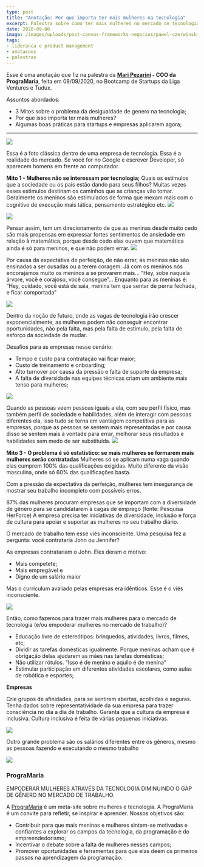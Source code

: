 ```yaml
---
type: post
title: "Anotação: Por que importa ter mais mulheres na tecnologia"
excerpt: Palestra sobre como ter mais mulheres no mercado de tecnologia
date: 2020-09-08
image: /images/uploads/post-canvas-frameworks-negocios/pawel-czerwinski-yn97LNy0bao-unsplash.jpg
tags:
- lideranca e product management
- anotacoes
- palestras
---
```


Esse é uma anotação que fiz na palestra da **[Mari Pezarini](https://twitter.com/maripezarini) - COO da PrograMaria**, feita em 08/09/2020, no Bootcamp de Startups da Liga Ventures e Tudux.

Assuntos abordados:

- 3 Mitos sobre o problema da desigualdade de genero na tecnologia;
- Por que isso importa ter mais mulheres?
- Algumas boas práticas para startups e empresas aplicarem agora;

---

![](/images/uploads/images-post-mulheres-tecnologia/517B423A-9086-4B9B-8501-16B437D9BCFF.png)

Essa é a foto clássica dentro de uma empresa de tecnologia. Essa é a realidade do mercado. Se você for no Google e escrever Developer, só aparecem homens em frente ao computador. 

**Mito 1 - Mulheres não se interessam por tecnologia;**
Quais os estímulos que a sociedade ou os pais estão dando para seus filhos? Muitas vezes esses estimulos destinam os caminhos que as crianças vão tomar. Geralmente os meninos são estimulados de forma que mexam mais com o cognitivo de execução mais tática, pensamento estratégico etc.
![](/images/uploads/images-post-mulheres-tecnologia/F4CDDF5E-DEC5-41CA-8C8A-1C0234B6E916.png)

![](/images/uploads/images-post-mulheres-tecnologia/B8841A08-084A-4CDB-B35E-BFE31CF8CF6E.png)

Pensar assim, tem um direcionamento de que as meninas desde muito cedo são mais propensas em expressar fortes sentimentos de ansiedade em relação à matemática, porque desde cedo elas ouvem que matemática ainda é só para meninos, e que não podem errar.
![](/images/uploads/images-post-mulheres-tecnologia/8926DD40-444C-4E4A-8447-A2E073B12836.png)

Por causa da expectativa de perfeição, de não errar, as meninas não são ensinadas a ser ousadas ou a terem coragem. Já com os meninos nós encorajamos muito os meninos a se provarem mais…  “Hey, sobe naquela árvore, você é corajoso, você consegue”… Enquanto para as meninas é: “Hey, cuidado, você está de saia, menina tem que sentar de perna fechada, e ficar comportada”

![](/images/uploads/images-post-mulheres-tecnologia/F7CB0FC4-D4E3-4911-9E0E-404B019EB2E1.png)

Dentro da noção de futuro, onde as vagas de tecnologia irão crescer exponencialmente, as mulheres podem não conseguir encontrar oportunidades, não pela falta, mas pela falta de estimulo, pela falta de esforço da sociedade de mudar.

Desafios para as empresas nesse cenário:
- Tempo e custo para contratação vai ficar maior;
- Custo de treinamento e onboarding;
- Alto turnover por causa da pressão e falta de suporte da empresa;
- A falta de diversidade nas equipes técnicas criam um ambiente mais tenso para mulheres;

![](/images/uploads/images-post-mulheres-tecnologia/2FA7746D-2170-416C-8B4D-905957453734.png)

Quando as pessoas veem pessoas iguais a ela, com seu perfil físico, mas também perfil de sociedade e habilidades, além de interagir com pessoas diferentes ela, isso tudo se torna em vantagem competitiva para as empresas, porque as pessoas se sentem mais representadas e por causa disso se sentem mais à vontade para errar, melhorar seus resultados e habilidades sem medo de ser substituída.
![](/images/uploads/images-post-mulheres-tecnologia/7C6DB243-663C-4016-B6E0-3D712D1384C9.png)

**Mito 3 - O problema é só estatístico: se mais mulheres se formarem mais mulheres serão contratadas**
Mulheres só se aplicam numa vaga quando elas cumprem 100% das qualificações exigidas. Muito diferente da visão masculina, onde só 60% das qualificações basta.

Com a pressão da expectativa da perfeição, mulheres tem insegurança de mostrar seu trabalho incompleto com possíveis erros.

87% das mulheres procuram empresas que se importam com a diversidade de gênero para se candidatarem à cagas de emprego (fonte: Pesquisa HerForce)
A empresa precisa ter iniciativas de diversidade, inclusão e força de cultura para apoiar e suportar as mulheres no seu trabalho diário.

O mercado de trabalho tem esse viés inconsciente. 
Uma pesquisa fez a pergunta: você contrataria John ou Jennifer?

As empresas contratariam o John. Eles deram o motivo:

- Mais competete;
- Mais empregável e 
- Digno de um salário maior

Mas o curriculum avaliado pelas empresas era idênticos.
Esse é o viés inconsciente.

![](/images/uploads/images-post-mulheres-tecnologia/4BC9BAC4-7FCE-4EFD-A596-0B12B7131CE2.png)

Então, como fazemos para trazer mais mulheres para o mercado de tecnologia (e/ou empoderar mulheres no mercado de trabalho)?

- Educação livre de estereótipos: brinquedos, atividades, livros, filmes, etc;
- Dividir as tarefas domésticas igualmente. Porque meninas acham que é obrigação delas ajudarem as mães nas tarefas domésticas;
- Não utilizar rótulos. “Isso é de menino e aquilo é de menina”
- Estimular participação em diferentes atividades escolares, como aulas de robótica e esportes;

**Empresas**

Crie grupos de afinidades, para se sentirem abertas, acolhidas e seguras. Tenha dados sobre representatividade da sua empresa para trazer consciência no dia a dia de trabalho. Garanta que a cultura da empresa é inclusiva. Cultura inclusiva é feita de várias pequenas iniciativas.

![](/images/uploads/images-post-mulheres-tecnologia/81179D80-BFFC-4FF9-91DA-374172A620E8.png)

Outro grande problema são os salários diferentes entre os gêneros, mesmo as pessoas fazendo e executando o mesmo trabalho

![](/images/uploads/images-post-mulheres-tecnologia/F48C25DB-A0A5-4683-8A86-3E411B62EF54.png)

### PrograMaria

EMPODERAR MULHERES ATRAVÉS DA TECNOLOGIA DIMINUINDO O GAP DE GÊNERO NO MERCADO DE TRABALHO.

A [PrograMaria](https://www.programaria.org/sobre-nos/) é um meta-site sobre mulheres e tecnologia. A PrograMaria é um convite para refletir, se inspirar e aprender. Nossos objetivos são:

- Contribuir para que mais meninas e mulheres sintam-se motivadas e confiantes a explorar os campos da tecnologia, da programação e do empreendedorismo;
- Incentivar o debate sobre a falta de mulheres nesses campos;
- Promover oportunidades e ferramentas para que elas deem os primeiros passos na aprendizagem da programação.